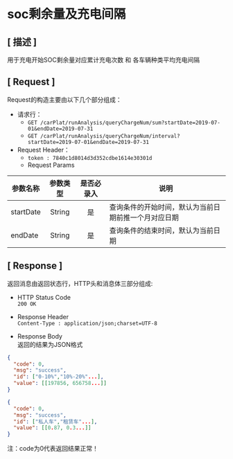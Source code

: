 # soc剩余量及充电间隔

## [ 描述 ]

用于充电开始SOC剩余量对应累计充电次数 和 各车辆种类平均充电间隔

## [ Request ]

Request的构造主要由以下几个部分组成：

+ 请求行：
  + `GET /carPlat/runAnalysis/queryChargeNum/sum?startDate=2019-07-01&endDate=2019-07-31`
  + `GET /carPlat/runAnalysis/queryChargeNum/interval?startDate=2019-07-01&endDate=2019-07-31`
+ Request Header：
  + `token : 7840c1d8014d3d352cdbe1614e30301d`
  + Request Params

参数名称|参数类型|是否必录入|说明
--|:--:|:--:|--
startDate | String | 是 | 查询条件的开始时间，默认为当前日期前推一个月对应日期
endDate | String | 是 | 查询条件的结束时间，默认为当前日期

## [ Response ]

返回消息由返回状态行，HTTP头和消息体三部分组成:

+ HTTP Status Code  
`200 OK`

+ Response Header  
`Content-Type : application/json;charset=UTF-8`

+ Response Body  
返回的结果为JSON格式

``` json
{
  "code": 0,
  "msg": "success",
  "id": ["0-10%","10%-20%"...],
  "value": [[197856, 656758...]]
}

{
  "code": 0,
  "msg": "success",
  "id": ["私人车","租赁车"...],
  "value": [[0.87, 0.3...]]
}
```

注：code为0代表返回结果正常！
